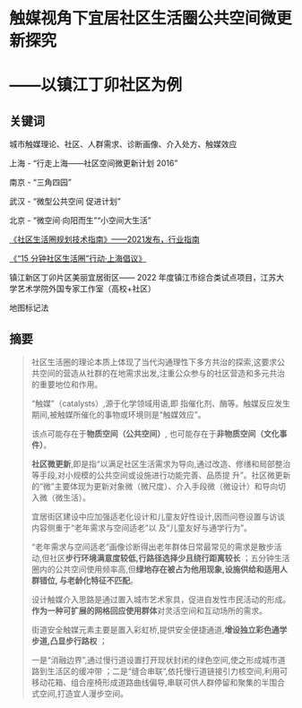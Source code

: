 # 触媒视角下宜居社区生活圈公共空间微更新探究

# ——以镇江丁卯社区为例

## 关键词

城市触媒理论、社区、人群需求、诊断画像、介入处方、触媒效应

上海 - “行走上海——社区空间微更新计划 2016”

南京 - “三角四园”

武汉 - “微型公共空间 促进计划”

北京 - “微空间·向阳而生”“小空间大生活”

[《社区生活圈规划技术指南》——2021发布，行业指南](http://gi.mnr.gov.cn/202105/P020210526624164354716.pdf)

[《“15 分钟社区生活圈”行动·上海倡议》](https://www.shpt.gov.cn/guituju/tpxinwen/20211213/824197.html)

镇江新区丁卯片区美丽宜居街区—— 2022 年度镇江市综合类试点项目，江苏大学艺术学院外国专家工作室（高校+社区）

地图标记法



## 摘要

> 社区生活圈的理论本质上体现了当代沟通理性下多方共治的探索,这要求公共空间的营造从社群的在地需求出发,注重公众参与的社区营造和多元共治的重要地位和作用。
>
> “触媒”（catalysts）,源于化学领域用语,即 指催化剂、酶等。触媒反应发生期间,被触媒所催化的事物或环境则是“触媒效应”。
>
> 该点可能存在于**物质空间（公共空间）**, 也可能存在于**非物质空间（文化事件）**。
>
> **社区微更新**,即是指“以满足社区生活需求为导向,通过改造、修缮和局部整治等手段,对小规模的公共空间或设施进行功能完善、品质提 升”。社区微更新的“微”主要体现为更新对象微（微尺度）、介入手段微（微设计）和导向切入微（微生活）。
>
> 宜居街区建设中应加强适老化设计和儿童友好性设计,因而问卷设置与访谈内容侧重于“老年需求与空间适老”以 及“儿童友好与通学行为”。
>
> “老年需求与空间适老”画像诊断得出老年群体日常最常见的需求是散步活动,但社区**步行环境满意度较低,行路径选择少且绕行距离较长** ；五分钟生活圈内的公共空间使用频率高,但**绿地存在被占为他用现象,设施供给和适用人群错位, 与老龄化特征不匹配**。
>
> 设计触媒介入思路是通过置入城市艺术家具，促进自发性市民活动的形成。**作为一种可扩展的网格回应使用群体**对灵活空间和互动场所的需求。
>
> 街道安全触媒元素主要是置入彩虹桥,提供安全便捷通道,**增设独立彩色通学步道,凸显步行路权** ；
>
> 一是“消融边界”,通过慢行道设置打开现状封闭的绿色空间,使之形成城市道路到生活区的缓冲带 ；二是“缝合串联”,依托慢行道链接引力核空间,利用可移动花箱、组合座椅形成道路曲线偏导,串联可供人群停留和聚集的半围合式空间,打造宜人漫步空间。

